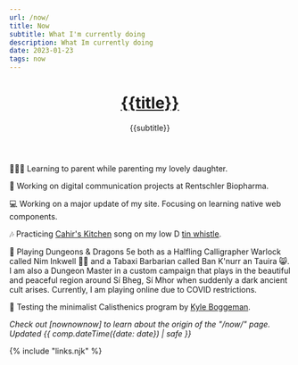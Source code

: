 ```yaml
---
url: /now/
title: Now
subtitle: What I'm currently doing
description: What Im currently doing
date: 2023-01-23
tags: now
---
```


<header>

# [{{title}}](/)

{{subtitle}}

</header><section>


👨‍👩‍👧 Learning to parent while parenting my lovely daughter.

🤖 Working on digital communication projects at Rentschler Biopharma.

💻 Working on a major update of my site. Focusing on learning native web components.

🎶 Practicing [Cahir's Kitchen](https://thesession.org/tunes/1090) song on my low D [tin whistle](/tunes/).

🐉 Playing Dungeons & Dragons 5e both as a Halfling Calligrapher Warlock called Nim Inkwell 🧙🏻 and a Tabaxi Barbarian called Ban K'nurr an Tauira 😸. I am also a Dungeon Master in a custom campaign that plays in the beautiful and peaceful region around Sí Bheg, Sí Mhor when suddenly a dark ancient cult arises. Currently, I am playing online due to COVID restrictions.

💪 Testing the minimalist Calisthenics program by [Kyle Boggeman](https://www.kboges.com/).

</section><footer>

_Check out [nownownow] to learn about the origin of the "/now/" page. Updated {{ comp.dateTime({date: date}) | safe }}_

</footer>

{% include "links.njk" %}
